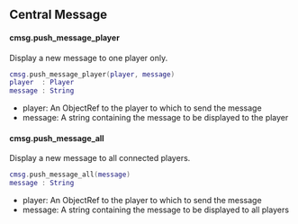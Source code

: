 Central Message 
------
#### cmsg.push_message_player
Display a new message to one player only.
```lua
cmsg.push_message_player(player, message)
player  : Player
message : String
```

* player: An ObjectRef to the player to which to send the message
* message: A string containing the message to be displayed to the player


#### cmsg.push_message_all
Display a new message to all connected players.
```lua
cmsg.push_message_all(message)
message : String
```

* player: An ObjectRef to the player to which to send the message
* message: A string containing the message to be displayed to all players

